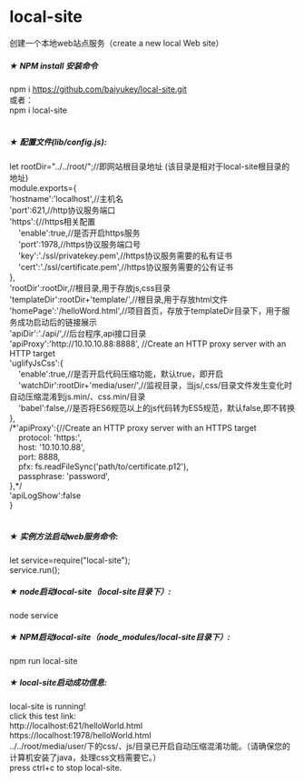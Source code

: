 # local-site<br>
创建一个本地web站点服务（create a new local Web site）
##### ★ NPM install 安装命令
npm i https://github.com/baiyukey/local-site.git<br>
或者：<br>
npm i local-site<br><br>
##### ★ 配置文件(lib/config.js):
let rootDir="../../root/";//即网站根目录地址 (该目录是相对于local-site根目录的地址)<br>
module.exports={<br>
  'hostname':'localhost',//主机名<br>
    'port':621,//http协议服务端口<br>
    'https':{//https相关配置<br>
    &nbsp;&nbsp;&nbsp;&nbsp;'enable':true,//是否开启https服务<br>
    &nbsp;&nbsp;&nbsp;&nbsp;'port':1978,//https协议服务端口号<br>
    &nbsp;&nbsp;&nbsp;&nbsp;'key':'./ssl/privatekey.pem',//https协议服务需要的私有证书<br>
    &nbsp;&nbsp;&nbsp;&nbsp;'cert':'./ssl/certificate.pem',//https协议服务需要的公有证书<br>
    },<br>
    'rootDir':rootDir,//根目录,用于存放js,css目录<br>
    'templateDir':rootDir+'template/',//根目录,用于存放html文件<br>
    'homePage':'/helloWord.html',//项目首页，存放于templateDir目录下，用于服务成功启动后的链接展示<br>
    'apiDir':'./api/',//后台程序,api接口目录<br>
    'apiProxy':'http:/\/10.10.10.88:8888'\, //Create an HTTP proxy server with an HTTP target<br>
    'uglifyJsCss':{<br>
    &nbsp;&nbsp;&nbsp;&nbsp;'enable':true,//是否开启代码压缩功能，默认true，即开启<br>
    &nbsp;&nbsp;&nbsp;&nbsp;'watchDir':rootDir+'media/user/',//监视目录，当js/,css/目录文件发生变化时自动压缩混淆到js.min/、css.min/目录<br>
    &nbsp;&nbsp;&nbsp;&nbsp;'babel':false,//是否将ES6规范以上的js代码转为ES5规范，默认false,即不转换<br>
    },<br>
    /\*'apiProxy':{//Create an HTTP proxy server with an HTTPS target<br>
     &nbsp;&nbsp;&nbsp;&nbsp;protocol: 'https:',<br>
     &nbsp;&nbsp;&nbsp;&nbsp;host: '10.10.10.88',<br>
     &nbsp;&nbsp;&nbsp;&nbsp;port: 8888,<br>
     &nbsp;&nbsp;&nbsp;&nbsp;pfx: fs.readFileSync('path/to/certificate.p12'),<br>
     &nbsp;&nbsp;&nbsp;&nbsp;passphrase: 'password',<br>
     },\*/<br>
    'apiLogShow':false<br>
  }<br><br>
##### ★ 实例方法启动web服务命令:
let service=require("local-site");<br>
service.run();<br>
##### ★ node启动local-site（local-site目录下）:
node service
##### ★ NPM启动local-site（node_modules/local-site目录下）:
npm run local-site
##### ★ local-site启动成功信息:
local-site is running!<br>
click this test link:<br>
http:/\/localhost:621/helloWorld.html<br>
https:/\/localhost:1978/helloWorld.html<br>
../../root/media/user/下的css/、js/目录已开启自动压缩混淆功能。（请确保您的计算机安装了java，处理css文档需要它。）<br>
press ctrl+c to stop local-site.<br>


